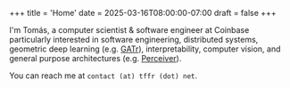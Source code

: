 +++
title = 'Home'
date = 2025-03-16T08:00:00-07:00
draft = false
+++

I'm Tomás, a computer scientist & software engineer at Coinbase particularly interested in software engineering, distributed systems,
geometric deep learning (e.g. [GATr](https://arxiv.org/pdf/2305.18415.pdf)),
interpretability, computer vision, and general purpose architectures (e.g. [Perceiver](https://www.deepmind.com/blog/building-architectures-that-can-handle-the-worlds-data)).

You can reach me at `contact (at) tffr (dot) net`.
